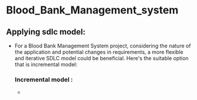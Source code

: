 # Blood_Bank_Management_system 
## Applying sdlc model: 
  - For a Blood Bank Management System project, considering the nature of the application and potential changes in requirements, a more flexible and iterative SDLC model could be beneficial. Here's the suitable option that is incremental model:
    ### Incremental model :
      - 
